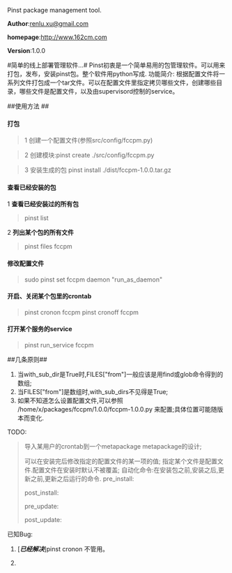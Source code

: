 Pinst package management tool.

**Author**:<renlu.xu@gmail.com>

**homepage**:<http://www.162cm.com>

**Version**:1.0.0

#简单的线上部署管理软件…#
    Pinst初衷是一个简单易用的包管理软件。可以用来打包，发布，安装pinst包。整个软件用python写成.
    功能简介:
        根据配置文件将一系列文件打包成一个tar文件。可以在配置文件里指定拷贝哪些文件，创建哪些目录，哪些文件是配置文件，以及由supervisord控制的service。

##使用方法 ##

#### 打包 ####

>    1 创建一个配置文件(参照src/config/fccpm.py)

>    2 创建模块:pinst create ./src/config/fccpm.py 

>    3 安装生成的包 pinst install ./dist/fccpm-1.0.0.tar.gz

#### 查看已经安装的包 ####

1 **查看已经安装过的所有包**

>pinst list

2 **列出某个包的所有文件** 

>pinst files fccpm

#### 修改配置文件 ####

> sudo pinst set fccpm daemon "run_as_daemon"

#### 开启、关闭某个包里的crontab ####

> pinst cronon fccpm
> pinst cronoff fccpm

#### 打开某个服务的service ####
> pinst run_service fccpm




##几条原则##

1. 当with_sub_dir是True时,FILES["from"]一般应该是用find或glob命令得到的数组;
1. 当FILES["from"]是数组时,with_sub_dirs不见得是True;
1. 如果不知道怎么设置配置文件,可以参照 /home/x/packages/fccpm/1.0.0/fccpm-1.0.0.py 来配置;具体位置可能随版本而变化.

TODO:

>导入某用户的crontab到一个metapackage metapackage的设计;
>
>可以在安装完后修改指定的配置文件的某一项的值;
> 指定某个文件是配置文件.配置文件在安装时默认不被覆盖;
> 自动化命令:在安装包之前,安装之后,更新之前,更新之后运行的命令.
>    pre_install:
>    
>    post_install:
>    
>    pre_update:
>    
>    post_update: 
>   


已知Bug:

1. [***已经解决***]pinst cronon 不管用。

2. 